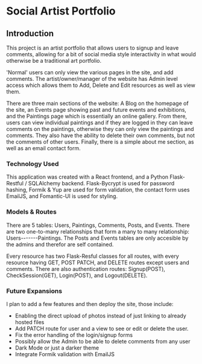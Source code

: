 # Social Artist Portfolio 

## Introduction
This project is an artist portfolio that allows users to signup and leave comments, allowing for a bit of social media style interactivity in what would otherwise be a traditional art portfolio.

'Normal' users can only view the various pages in the site, and add comments. The artist/owner/manager of the website has Admin level
access which allows them to Add, Delete and Edit resources as well as view them.

There are three main sections of the website:
A Blog on the homepage of the site, an Events page showing past and future events and exhibitions, and the Paintings page which is essentially an online gallery. 
From there, users can view individual paintings and if they are logged in they can leave comments on the paintings, otherwise they can only view the paintings and comments.
They also have the ability to delete their own comments, but not the comments of other users.
Finally, there is a simple about me section, as well as an email contact form. 

### Technology Used

This application was created with a React frontend, and a Python Flask-Restful / SQLAlchemy backend. Flask-Bycrypt is used for password hashing, Formik & Yup are used for form validation, the contact form uses EmailJS, and Fomantic-UI is used for styling.

### Models & Routes
There are 5 tables: Users, Paintings, Comments, Posts, and Events.
There are two one-to-many relationships that form a many to many relationship: Users---<Comments>----Paintings.
The Posts and Events tables are only accesible by the admins and therefor are self contained.

Every resource has two Flask-Resful classes for all routes, with every resource having GET, POST PATCH, and DELETE routes except users and comments. There are also authentication routes: Signup(POST), CheckSession(GET), Login(POST), and Logout(DELETE).


### Future Expansions
I plan to add a few features and then deploy the site, those include:
- Enabling the direct upload of photos instead of just linking to already hosted files
- Add PATCH route for user and a view to see or edit or delete the user.
- Fix the error handling of the login/signup forms
- Possibly allow the Admin to be able to delete comments from any user
- Dark Mode or just a darker theme
- Integrate Formik validation with EmailJS